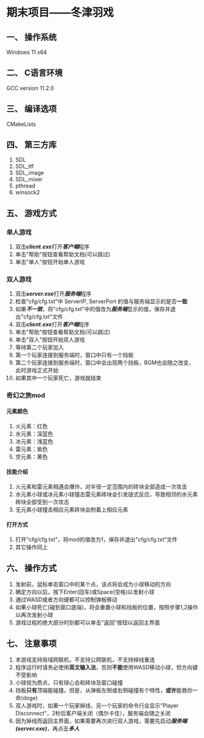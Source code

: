 # 期末项目——冬津羽戏
## 一、 操作系统
Windows 11 x64
## 二、 C语言环境
GCC version 11.2.0
## 三、 编译选项
CMakeLists
## 四、 第三方库
1. SDL
2. SDL_ttf
3. SDL_image
4. SDL_mixer
5. pthread
6. winsock2
## 五、 游戏方式
### 单人游戏
1. 双击***client.exe***打开***客户端***程序
2. 单击"帮助"按钮查看帮助文档(可以跳过)
3. 单击"单人"按钮开始单人游戏
### 双人游戏
1. 双击***server.exe***打开***服务端***程序
2. 检查"cfg/cfg.txt"中 ServerIP, ServerPort 的值与服务端显示的是否**一致**
3. 如果***不一致***，将"cfg/cfg.txt"中的值改为***服务端***显示的值，保存并退出"cfg/cfg.txt"文件
4. 双击***client.exe***打开***客户端***程序
5. 单击"帮助"按钮查看帮助文档(可以跳过)
6. 单击"双人"按钮开始双人游戏
7. 等待第二个玩家加入
8. 第一个玩家连接到服务端时，窗口中只有一个挡板
9. 第二个玩家连接到服务端时，窗口中会出现两个挡板，BGM也会随之改变，此时游戏正式开始
10. 如果其中一个玩家死亡，游戏就结束
### 奇幻之旅mod
#### 元素颜色
1. 火元素：红色
2. 水元素：深蓝色
3. 冰元素：浅蓝色
4. 雷元素：紫色
5. 空元素：黄色
#### 技能介绍
1. 火元素和雷元素相遇会爆炸，对半径一定范围内的砖块全部造成一次攻击
2. 水元素小球或冰元素小球撞击雷元素砖块会引发链式反应，导致相邻的水元素砖块全部受到一次攻击
3. 无元素小球撞击相应元素砖块会附着上相应元素
#### 打开方式
1. 打开"cfg/cfg.txt"，将mod的值改为1，保存并退出"cfg/cfg.txt"文件
2. 其它操作同上
## 六、 操作方式
1. 发射前，鼠标单击窗口中的某个点，该点将会成为小球移动的方向
2. 确定方向以后，按下Enter(回车)或Space(空格)以发射小球
3. 通过WASD或者方向键都可以控制弹板移动
4. 如果小球死亡(碰到窗口底端)，将会重置小球和挡板的位置，按照步骤1,2操作以再次发射小球
5. 游戏过程的绝大部分时刻都可以单击"返回"按钮以返回主界面
## 七、 注意事项
1. 本游戏支持局域网联机，不支持公网联机，不支持掉线重连
2. 程序运行时请务必使用**英文输入法**，否则**不能**使用WASD移动小球，但方向键不受影响
3. 小球视为质点，只有球心会和砖块及窗口碰撞
4. 挡板**只有**顶端能碰撞，但是，从弹板左侧或右侧碰撞有个特性，**或许**能救你一命(doge)
5. 双人游戏时，如果一个玩家掉线，另一个玩家的命令行会显示"Player Disconnect"，2秒后客户端关闭（偶尔卡住），服务端会随之关闭
6. 因为掉线而返回主界面，如果需要再次进行双人游戏，需要先启动***服务端(server.exe)***，再点击***多人***